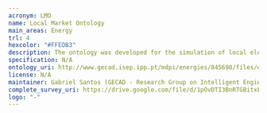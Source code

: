 ```yaml
--- 
acronym: LMO
name: Local Market Ontology
main_areas: Energy
trl: 4
hexcolor: "#FFEDB3"
description: The ontology was developed for the simulation of local electricity markets with complex offers. It imports and extends the Electricity Markets Ontology ([EMO](http://www.mascem.gecad.isep.ipp.pt/ontologies/)). For more information please visit information from [GECAD](http://www.gecad.isep.ipp.pt/mdpi/energies/845690/)
specification: N/A
ontology_uri: http://www.gecad.isep.ipp.pt/mdpi/energies/845690/files/onto/local-market.ttl
license: N/A
maintainer: Gabriel Santos (GECAD - Research Group on Intelligent Engineering and Computing for Advanced Innovation and Development)
complete_survey_uri: https://drive.google.com/file/d/1pOvDTI3BnRTGBitxLNpL4mKw6L2hl8cZ/view
logo: "-"
--- 
```

